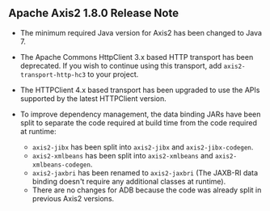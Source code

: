 Apache Axis2 1.8.0 Release Note
-------------------------------

*   The minimum required Java version for Axis2 has been changed to Java 7.

*   The Apache Commons HttpClient 3.x based HTTP transport has been deprecated.
    If you wish to continue using this transport, add `axis2-transport-http-hc3`
    to your project.

*   The HTTPClient 4.x based transport has been upgraded to use the APIs supported
    by the latest HTTPClient version.

*   To improve dependency management, the data binding JARs have been split to
    separate the code required at build time from the code required at runtime:
    *   `axis2-jibx` has been split into `axis2-jibx` and `axis2-jibx-codegen`.
    *   `axis2-xmlbeans` has been split into `axis2-xmlbeans` and
        `axis2-xmlbeans-codegen`.
    *   `axis2-jaxbri` has been renamed to `axis2-jaxbri` (The JAXB-RI data
        binding doesn't require any additional classes at runtime).
    *   There are no changes for ADB because the code was already split in
        previous Axis2 versions.
